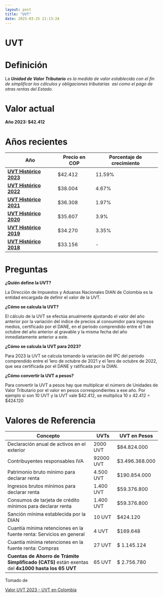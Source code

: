 ```yaml
---
layout: post
title: "UVT"
date: 2025-03-25 21:13:24
---
```


# UVT

# Definición

La ***Unidad de Valor Tributario** es la medida de valor establecida con el fin de simplificar los cálculos y obligaciones tributarias  así como el pago de otras rentas del Estado.*

# Valor actual

**Año 2023: $42.412**

# Años recientes

| Año | Precio en COP | Porcentaje de crecimiento |
| --- | --- | --- |
| [**UVT Histórico 2023**](https://uvt.com.co/) | $42.412 | 11.59% |
| [**UVT Histórico 2022**](https://uvt.com.co/valor-uvt-2022/) | $38.004 | 4.67% |
| [**UVT Histórico 2021**](https://uvt.com.co/uvt-2021/) | $36.308 | 1.97% |
| [**UVT Histórico 2020**](https://uvt.com.co/uvt-2020/) | $35.607 | 3.9% |
| [**UVT Histórico 2019**](https://uvt.com.co/uvt-2019/) | $34.270 | 3.35% |
| [**UVT Histórico 2018**](https://uvt.com.co/uvt-2018/) | $33.156 | - |

# Preguntas

**¿Quién define la UVT?**

La Dirección de Impuestos y Aduanas Nacionales DIAN de Colombia es la entidad encargada de definir el valor de la UVT.

**¿Cómo se calcula la UVT?**

El  cálculo de la UVT se efectúa anualmente ajustando el valor del año anterior por la variación del índice de precios al consumidor para ingresos medios, certificado por el DANE, en el período comprendido entre el 1 de octubre del año anterior al gravable y la misma fecha del año inmediatamente anterior a este.

**¿Cómo se calcula la UVT para 2023?**

Para 2023 la UVT se calcula tomando la variación del IPC del periodo comprendido entre el 1ero de octubre de 2021 y el 1ero de octubre de 2022, que sea certificada por el DANE y  ratificada por la DIAN.

**¿Cómo convertir la UVT a pesos?**

Para convertir la UVT a pesos hay que multiplicar el número de Unidades de Valor Tributario por el valor en pesos correspondientes a ese año. Por ejemplo si son 10 UVT y la UVT vale $42.412, se multiplica 10 x 42.412 = $424.120

# Valores de Referencia

| **Concepto** | UVTs | **UVT en Pesos** |
| --- | --- | --- |
| Declaración anual de activos en el exterior |  2000 UVT | $84.824.000 |
| Contribuyentes responsables IVA | 92000 UVT | $3.496.368.000 |
| Patrimonio bruto mínimo para declarar renta | 4.500 UVT | $190.854.000 |
| Ingresos brutos mínimos para declarar renta | 1.400 UVT | $59.376.800 |
| Consumos de tarjeta de crédito mínimos para declarar renta | 1.400 UVT | $59.376.800 |
| Sanción mínima establecida por la DIAN | 10 UVT | $424.120 |
| Cuantía mínima retenciones en la fuente renta: Servicios en general | 4 UVT | $169.648 |
| Cuantía mínima retenciones en la fuente renta: Compras | 27 UVT | $ 1.145.124 |
| **Cuentas de Ahorro de Trámite Simplificado (CATS)** están exentas del **4x1000 hasta los 65 UVT** | 65 UVT | $ 2.756.780 |

Tomado de 

[Valor UVT 2023 - UVT en Colombia](https://uvt.com.co/)